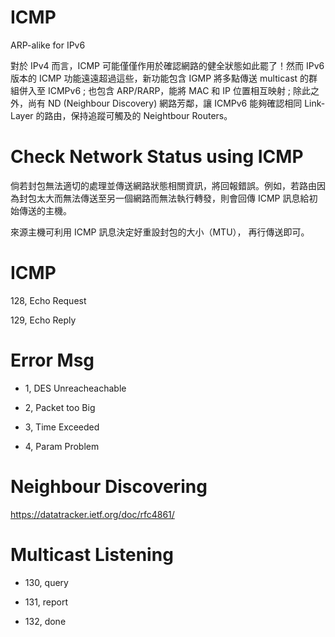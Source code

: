 # ICMP
ARP-alike for IPv6

對於 IPv4 而言，ICMP 可能僅僅作用於確認網路的健全狀態如此罷了！然而 IPv6 版本的 ICMP 功能遠遠超過這些，新功能包含 IGMP 將多點傳送 multicast 的群組併入至 ICMPv6 ; 也包含 ARP/RARP，能將 MAC 和 IP 位置相互映射 ; 除此之外，尚有 ND (Neighbour Discovery) 網路芳鄰，讓 ICMPv6 能夠確認相同 Link-Layer 的路由，保持追蹤可觸及的 Neightbour Routers。

# Check Network Status using ICMP

倘若封包無法適切的處理並傳送網路狀態相關資訊，將回報錯誤。例如，若路由因為封包太大而無法傳送至另一個網路而無法執行轉發，則會回傳 ICMP 訊息給初始傳送的主機。

來源主機可利用 ICMP 訊息決定好重設封包的大小（MTU）， 再行傳送即可。

# ICMP

128, Echo Request

129, Echo Reply

# Error Msg

* 1, DES Unreacheachable

* 2, Packet too Big

* 3, Time Exceeded

* 4, Param Problem

# Neighbour Discovering

https://datatracker.ietf.org/doc/rfc4861/

# Multicast Listening

* 130, query

* 131, report

* 132, done
